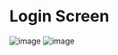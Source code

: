 # Login Screen

![image](https://github.com/user-attachments/assets/e80f57d0-4013-489b-b227-123e3665c749)
![image](https://github.com/user-attachments/assets/ccec5756-f742-4714-9b48-433eed70cfe4)
